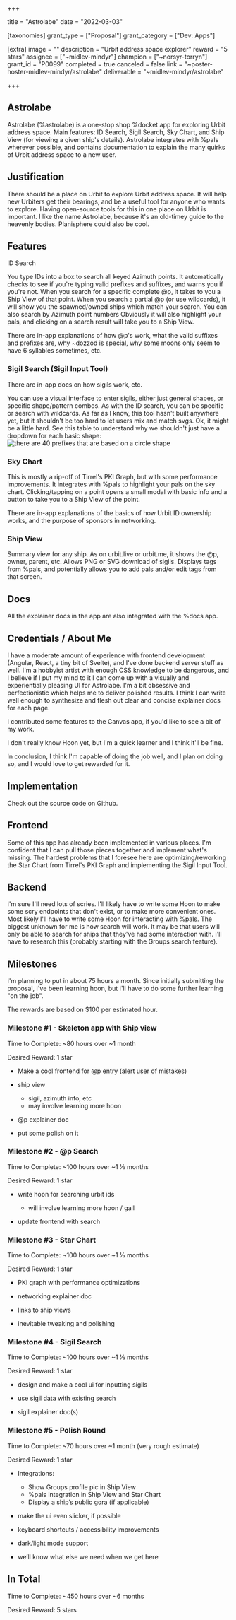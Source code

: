 +++

title = "Astrolabe"
date = "2022-03-03"

[taxonomies]
grant_type = ["Proposal"]
grant_category = ["Dev: Apps"]

[extra]
image = ""
description = "Urbit address space explorer"
reward = "5 stars"
assignee = ["~midlev-mindyr"]
champion = ["~norsyr-torryn"]
grant_id = "P0099"
completed = true
canceled = false
link = "~poster-hoster-midlev-mindyr/astrolabe"
deliverable = "~midlev-mindyr/astrolabe"

+++

## Astrolabe

Astrolabe (%astrolabe) is a one-stop shop %docket app for exploring Urbit address space. Main features: ID Search, Sigil Search, Sky Chart, and Ship View (for viewing a given ship's details). Astrolabe integrates with %pals wherever possible, and contains documentation to explain the many quirks of Urbit address space to a new user.

## Justification

There should be a place on Urbit to explore Urbit address space. It will help new Urbiters get their bearings, and be a useful tool for anyone who wants to explore. Having open-source tools for this in one place on Urbit is important.
I like the name Astrolabe, because it's an old-timey guide to the heavenly bodies. Planisphere could also be cool.

## Features

ID Search

You type IDs into a box to search all keyed Azimuth points. It automatically checks to see if you're typing valid prefixes and suffixes, and warns you if you're not. When you search for a specific complete @p, it takes to you a Ship View of that point. When you search a partial @p (or use wildcards), it will show you the spawned/owned ships which match your search. You can also search by Azimuth point numbers Obviously it will also highlight your pals, and clicking on a search result will take you to a Ship View.

There are in-app explanations of how @p's work, what the valid suffixes and prefixes are, why ~dozzod is special, why some moons only seem to have 6 syllables sometimes, etc.

### Sigil Search (Sigil Input Tool)

There are in-app docs on how sigils work, etc.

You can use a visual interface to enter sigils, either just general shapes, or specific shape/pattern combos. As with the ID search, you can be specific or search with wildcards. As far as I know, this tool hasn't built anywhere yet, but it shouldn't be too hard to let users mix and match svgs. Ok, it might be a little hard. See this table to understand why we shouldn't just have a dropdown for each basic shape: ![there are 40 prefixes that are based on a circle shape](https://i.imgur.com/sqS9yVml.png)

### Sky Chart

This is mostly a rip-off of Tirrel's PKI Graph, but with some performance improvements. It integrates with %pals to highlight your pals on the sky chart. Clicking/tapping on a point opens a small modal with basic info and a button to take you to a Ship View of the point.

There are in-app explanations of the basics of how Urbit ID ownership works, and the purpose of sponsors in networking.

### Ship View

Summary view for any ship. As on urbit.live or urbit.me, it shows the @p, owner, parent, etc. Allows PNG or SVG download of sigils. Displays tags from %pals, and potentially allows you to add pals and/or edit tags from that screen.

## Docs

All the explainer docs in the app are also integrated with the %docs app.

## Credentials / About Me

I have a moderate amount of experience with frontend development (Angular, React, a tiny bit of Svelte), and I've done backend server stuff as well. I'm a hobbyist artist with enough CSS knowledge to be dangerous, and I believe if I put my mind to it I can come up with a visually and experientially pleasing UI for Astrolabe. I'm a bit obsessive and perfectionistic which helps me to deliver polished results. I think I can write well enough to synthesize and flesh out clear and concise explainer docs for each page.

I contributed some features to the Canvas app, if you'd like to see a bit of my work.

I don't really know Hoon yet, but I'm a quick learner and I think it'll be fine.

In conclusion, I think I'm capable of doing the job well, and I plan on doing so, and I would love to get rewarded for it.

## Implementation

Check out the source code on Github.

## Frontend

Some of this app has already been implemented in various places. I'm confident that I can pull those pieces together and implement what's missing. The hardest problems that I foresee here are optimizing/reworking the Star Chart from Tirrel's PKI Graph and implementing the Sigil Input Tool.

## Backend

I'm sure I'll need lots of scries. I'll likely have to write some Hoon to make some scry endpoints that don't exist, or to make more convenient ones. Most likely I'll have to write some Hoon for interacting with %pals. The biggest unknown for me is how search will work. It may be that users will only be able to search for ships that they've had some interaction with. I'll have to research this (probably starting with the Groups search feature).

## Milestones

I'm planning to put in about 75 hours a month. Since initially submitting the proposal, I've been learning hoon, but I'll have to do some further learning "on the job".

The rewards are based on $100 per estimated hour.

### Milestone #1 - Skeleton app with Ship view

Time to Complete: ~80 hours over ~1 month

Desired Reward: 1 star

- Make a cool frontend for @p entry (alert user of mistakes)

- ship view

  - sigil, azimuth info, etc
  - may involve learning more hoon

- @p explainer doc

- put some polish on it

### Milestone #2 - @p Search

Time to Complete: ~100 hours over ~1 1⁄3 months

Desired Reward: 1 star

- write hoon for searching urbit ids

  - will involve learning more hoon / gall

- update frontend with search

### Milestone #3 - Star Chart

Time to Complete: ~100 hours over ~1 1⁄3 months

Desired Reward: 1 star

- PKI graph with performance optimizations

- networking explainer doc

- links to ship views

- inevitable tweaking and polishing

### Milestone #4 - Sigil Search

Time to Complete: ~100 hours over ~1 1⁄3 months

Desired Reward: 1 star

- design and make a cool ui for inputting sigils

- use sigil data with existing search

- sigil explainer doc(s)

### Milestone #5 - Polish Round

Time to Complete: ~70 hours over ~1 month (very rough estimate)

Desired Reward: 1 star

- Integrations:

  - Show Groups profile pic in Ship View
  - %pals integration in Ship View and Star Chart
  - Display a ship’s public gora (if applicable)

- make the ui even slicker, if possible
- keyboard shortcuts / accessibility improvements
- dark/light mode support
- we’ll know what else we need when we get here

## In Total

Time to Complete: ~450 hours over ~6 months

Desired Reward: 5 stars
